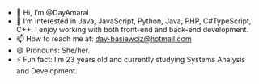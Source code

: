 - 👋 Hi, I’m @DayAmaral
- 👀 I’m interested in Java, JavaScript, Python, Java, PHP, C#TypeScript, C++. I enjoy working with both front-end and back-end development.
- 📫 How to reach me at: day-basiewciz@hotmail.com
- 😄 Pronouns: She/her.
- ⚡ Fun fact: I’m 23 years old and currently studying Systems Analysis and Development.

<!---
DayAmaral/DayAmaral is a ✨ special ✨ repository because its `README.md` (this file) appears on your GitHub profile.
You can click the Preview link to take a look at your changes.
--->
